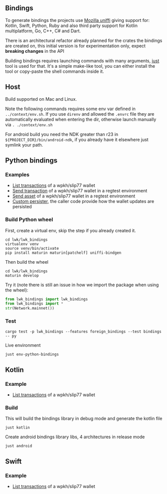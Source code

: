 
## Bindings

To generate bindings the projects use [Mozilla uniffi](https://mozilla.github.io/uniffi-rs/) giving support for: Kotlin, Swift, Python, Ruby and also third party support for Kotlin multiplatform, Go, C++, C# and Dart.

There is an architectural refactor already planned for the crates the bindings are created on, this initial version is for experimentation only, 
expect **breaking changes** in the API

Building bindings requires launching commands with many arguments, [just](https://github.com/casey/just) tool is used for that.
It's a simple make-like tool, you can either install the tool or copy-paste the shell commands inside it.

## Host

Build supported on Mac and Linux.

Note the following commands requires some env var defined in `../context/env.sh`. If you use `direnv` and allowed the `.envrc` file they are automatically evaluated when entering the dir, otherwise launch manually via `. ./context/env.sh`

For android build you need the NDK greater than r23 in `${PROJECT_DIR}/bin/android-ndk`, if you already have it elsewhere just symlink your path.

## Python bindings

### Examples

* [List transactions](./tests/bindings/list_transactions.py) of a wpkh/slip77 wallet
* [Send transaction](./tests/bindings/send_transaction.py) of a wpkh/slip77 wallet in a regtest environment
* [Send asset](./tests/bindings/send_asset.py) of a wpkh/slip77 wallet in a regtest environment
* [Custom persister](./tests/bindings/custom_persister.py), the caller code provide how the wallet updates are persisted

### Build Python wheel

First, create a virtual env, skip the step if you already created it.

```shell
cd lwk/lwk_bindings
virtualenv venv
source venv/bin/activate
pip install maturin maturin[patchelf] uniffi-bindgen
```

Then build the wheel

```shell
cd lwk/lwk_bindings
maturin develop
```

Try it (note there is still an issue in how we import the package when using the wheel):

```python
from lwk_bindings import lwk_bindings
from lwk_bindings import *
str(Network.mainnet())
```

### Test

```
cargo test -p lwk_bindings --features foreign_bindings --test bindings -- py
```

Live environment

```sh
just env-python-bindings
```

## Kotlin


### Example

* [List transactions](./tests/bindings/list_transactions.kts) of a wpkh/slip77 wallet


### Build

This will build the bindings library in debug mode and generate the kotlin file

```shell
just kotlin
```

Create android bindings library libs, 4 architectures in release mode

```shell
just android
```

## Swift

### Example

* [List transactions](./tests/bindings/list_transactions.swift) of a wpkh/slip77 wallet

